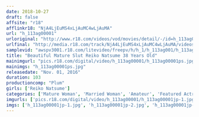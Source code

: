 ```yaml
---
date: 2018-10-27
draft: false
affsite: "r18"
afflinkr18: "NjA4LjEuMS4xLjAuMC4wLjAuMA"
url: "h_113ag00001"
urloriginal: "http://www.r18.com/videos/vod/movies/detail/-/id=h_113ag00001"
urlfinal: "http://media.r18.com/track/NjA4LjEuMS4xLjAuMC4wLjAuMA/videos/vod/movies/detail/-/id=h_113ag00001"
samplevid: "awspv3001.r18.com/litevideo/freepv/h/h_1/h_113ag001/h_113ag001_dmb_w.mp4"
title: "Beautiful Mature Slut Reiko Natsume 38 Years Old"
mainimgurl: "pics.r18.com/digital/video/h_113ag00001/h_113ag00001ps.jpg"
mainimgs: "h_113ag00001ps.jpg"
releasedate: "Nov. 01, 2016"
duration: 103
productioncomp: "Plum"
girls: ['Reiko Natsume']
categories: ['Mature Woman', 'Married Woman', 'Amateur', 'Featured Actress', 'Creampie', 'Facial', 'Hi-Def']
imgurls: ['pics.r18.com/digital/video/h_113ag00001/h_113ag00001jp-1.jpg', 'pics.r18.com/digital/video/h_113ag00001/h_113ag00001jp-2.jpg', 'pics.r18.com/digital/video/h_113ag00001/h_113ag00001jp-3.jpg', 'pics.r18.com/digital/video/h_113ag00001/h_113ag00001jp-4.jpg', 'pics.r18.com/digital/video/h_113ag00001/h_113ag00001jp-5.jpg', 'pics.r18.com/digital/video/h_113ag00001/h_113ag00001jp-6.jpg', 'pics.r18.com/digital/video/h_113ag00001/h_113ag00001jp-7.jpg', 'pics.r18.com/digital/video/h_113ag00001/h_113ag00001jp-8.jpg', 'pics.r18.com/digital/video/h_113ag00001/h_113ag00001jp-9.jpg', 'pics.r18.com/digital/video/h_113ag00001/h_113ag00001jp-10.jpg', 'pics.r18.com/digital/video/h_113ag00001/h_113ag00001jp-11.jpg', 'pics.r18.com/digital/video/h_113ag00001/h_113ag00001jp-12.jpg', 'pics.r18.com/digital/video/h_113ag00001/h_113ag00001jp-13.jpg', 'pics.r18.com/digital/video/h_113ag00001/h_113ag00001jp-14.jpg', 'pics.r18.com/digital/video/h_113ag00001/h_113ag00001jp-15.jpg', 'pics.r18.com/digital/video/h_113ag00001/h_113ag00001jp-16.jpg', 'pics.r18.com/digital/video/h_113ag00001/h_113ag00001jp-17.jpg', 'pics.r18.com/digital/video/h_113ag00001/h_113ag00001jp-18.jpg', 'pics.r18.com/digital/video/h_113ag00001/h_113ag00001jp-19.jpg', 'pics.r18.com/digital/video/h_113ag00001/h_113ag00001jp-20.jpg']
imgs: ['h_113ag00001jp-1.jpg', 'h_113ag00001jp-2.jpg', 'h_113ag00001jp-3.jpg', 'h_113ag00001jp-4.jpg', 'h_113ag00001jp-5.jpg', 'h_113ag00001jp-6.jpg', 'h_113ag00001jp-7.jpg', 'h_113ag00001jp-8.jpg', 'h_113ag00001jp-9.jpg', 'h_113ag00001jp-10.jpg', 'h_113ag00001jp-11.jpg', 'h_113ag00001jp-12.jpg', 'h_113ag00001jp-13.jpg', 'h_113ag00001jp-14.jpg', 'h_113ag00001jp-15.jpg', 'h_113ag00001jp-16.jpg', 'h_113ag00001jp-17.jpg', 'h_113ag00001jp-18.jpg', 'h_113ag00001jp-19.jpg', 'h_113ag00001jp-20.jpg']
---
```

